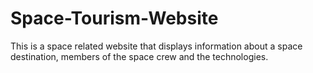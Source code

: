 # Space-Tourism-Website

This is a space related website that displays information about a space destination, members of the space crew and the technologies.
